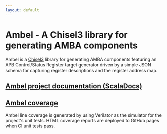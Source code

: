 ```yaml
---
layout: default
---
```

# Ambel - A Chisel3 library for generating AMBA components
Ambel is a [Chisel3](https://www.chisel-lang.org/) library for generating AMBA components featuring an APB Control/Status Register target generator driven by a simple JSON schema for capturing register descriptions and the register address map.
## [Ambel project documentation (ScalaDocs)](latest/api/ambel)
## [Ambel coverage](coverage)
Ambel line coverage is generated by using Verilator as the simulator for the project's unit tests. HTML coverage reports are deployed to GitHub pages when CI unit tests pass.
